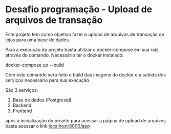 # Desafio programação - Upload de arquivos de transação

Este projeto tem como objetivo fazer o upload de arquivos de transação de lojas para uma base de dados.

Para a execução do projeto basta utilizar o docker-compose em sua raiz, através do comando. Necessário ter o docker instalado:

docker-compose up --build

Com este comando será feito o build das imagens do docker e a subida dos serviços necessário para sua execução.

São 3 serviços:

1. Base de dados (Postgresql)
2. Backend
3. Frontend

após a inicialização do projeto para acessar a página de upload de arquivos basta acessar o link [localhost:8000/app](http://localhost:8000/app)